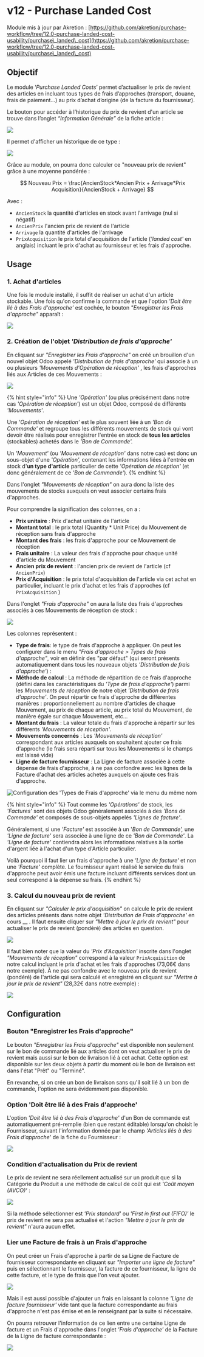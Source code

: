 # v12 - Purchase Landed Cost

Module mis à jour par Akretion :  [https://github.com/akretion/purchase-workflow/tree/12.0-purchase-landed-cost-usability/purchase\_landed\_cost](https://github.com/akretion/purchase-workflow/tree/12.0-purchase-landed-cost-usability/purchase\_landed\_cost)

## Objectif

Le module ‘_Purchase Landed Costs_’ permet d’actualiser le prix de revient des articles en incluant tous types de frais d’approches (transport, douane, frais de paiement…) au prix d’achat d’origine (de la facture du fournisseur).

Le bouton pour accéder à l’historique du prix de revient d'un article se trouve dans l’onglet _“Information Générale”_ de la fiche article :

![](<../../.gitbook/assets/image (7).png>)

Il permet d'afficher un historique de ce type :

![](<../../.gitbook/assets/image (10) (3).png>)

Grâce au module, on pourra donc calculer ce "nouveau prix de revient" grâce à une moyenne pondérée :

$$
Nouveau Prix = \frac{AncienStock*Ancien Prix + Arrivage*Prix Acquisition}{AncienStock + Arrivage}
$$

Avec :

* `AncienStock` la quantité d'articles en stock avant l'arrivage (nul si négatif)
* `AncienPrix` l'ancien prix de revient de l'article
* `Arrivage` la quantité d'articles de l'arrivage
* `PrixAcquisition` le prix total d'acquisition de l'article (_'landed cost'_ en anglais) incluant le prix d'achat au fournisseur et les frais d'approche.

## Usage

### 1. Achat d'articles

Une fois le module installé, il suffit de réaliser un achat d'un article stockable. Une fois qu'on confirme la commande et que l'option _'Doit être lié à des Frais d'approche'_ est cochée, le bouton _"Enregistrer les Frais d'approche"_ apparaît :

![](<../../.gitbook/assets/image (18).png>)

### 2. Création de l'objet _'Distribution de frais d'approche'_

En cliquant sur _"Enregistrer les Frais d'approche"_  on créé un brouillon d'un nouvel objet Odoo appelé _'Distribution de frais d'approche'_ qui associe à un ou plusieurs _'Mouvements d'Opération de réception'_ , les frais d'approches liés aux Articles de ces Mouvements :

![](<../../.gitbook/assets/image (4) (1).png>)

{% hint style="info" %}
Une _'Opération'_  (ou plus précisément dans notre cas _'Opération de réception'_) est un objet Odoo, composé de différents _'Mouvements'_.&#x20;

Une _'Opération de réception'_ est le plus souvent liée à un _'Bon de Commande'_ et regroupe tous les différents mouvements de stock qui vont devoir être réalisés pour enregistrer l'entrée en stock de **tous les articles** (stockables) achetés dans le _'Bon de Commande'._

Un _'Mouvement'_  (ou _'Mouvement de réception'_ dans notre cas) est donc un sous-objet d'une _'Opération',_ contenant les informations liées à l'entrée en stock d'**un type d'article** particulier de cette _'Opération de réception'_ (et donc généralement de ce _'Bon de Commande'_)_._
{% endhint %}

Dans l'onglet _"Mouvements de réception"_ on aura donc la liste des mouvements de stocks auxquels on veut associer certains frais d'approches.

Pour comprendre la signification des colonnes, on a :

* **Prix unitaire** : Prix d'achat unitaire de l'article
* **Montant total** : le prix total (Quantity \* Unit Price) du Mouvement de réception sans frais d'approche
* **Montant des frais** : les frais d'approche pour ce Mouvement de réception
* **Frais unitaire** : La valeur des frais d'approche pour chaque unité d'article du Mouvement
* **Ancien prix de revient** : l'ancien prix de revient de l'article (cf `AncienPrix`)
* **Prix d'Acquisition** : le prix total d'acquisition de l'article via cet achat en particulier, incluant le prix d'achat et les frais d'approches (cf `PrixAcquisition` )

Dans l'onglet _"Frais d'approche"_ on aura la liste des frais d'approches associés à ces Mouvements de réception de stock :

![](<../../.gitbook/assets/image (6) (1).png>)

Les colonnes représentent :

* **Type de frais**: le type de frais d'approche à appliquer. On peut les configurer dans le menu _"Frais d'approche > Types de frais d'approche"_, voir en définir des "par défaut" (qui seront présents automatiquement dans tous les nouveaux objets _'Distribution de frais d'approche'_) :
* **Méthode de calcul** : La méthode de répartition de ce frais d'approche (défini dans les caractéristiques du _'Type de frais d'approche'_) parmi les _Mouvements de réception_ de notre objet _'Distribution de frais d'approche'_. On peut répartir ce frais d'approche de différentes manières : proportionnellement au nombre d'articles de chaque Mouvement, au prix de chaque article, au prix total du Mouvement, de manière égale sur chaque Mouvement, etc...
* **Montant du frais** : La valeur totale du frais d'approche à répartir sur les différents _'Mouvements de réception'_.
* **Mouvements concernés** : Les _'Mouvements de réception'_ correspondant aux articles auxquels on souhaitent ajouter ce frais d'approche (le frais sera réparti sur tous les Mouvements si le champs est laissé vide)
* **Ligne de facture fournisseur** : La Ligne de facture associée à cette dépense de frais d'approche, à ne pas confondre avec les lignes de la Facture d'achat des articles achetés auxquels on ajoute ces frais d'approche.

![Configuration des 'Types de Frais d'approche' via le menu du même nom](<../../.gitbook/assets/image (16).png>)

{% hint style="info" %}
Tout comme les _'Opérations'_ de stock, les _'Factures'_ sont des objets Odoo généralement associés à des _'Bons de Commande'_ et composés de sous-objets appelés _'Lignes de facture'_.

Généralement, si une _'Facture'_ est associée à un '_Bon de Commande',_ une _'Ligne de facture'_ sera associée à une ligne de ce _'Bon de Commande'_. La _'Ligne de facture'_ contiendra alors les informations relatives à la sortie d'argent liée à l'achat d'un type d'Article particulier.

Voilà pourquoi il faut lier un frais d'approche à une _'Ligne de facture'_ et non une _'Facture'_ complète. Le fournisseur ayant réalisé le service du frais d'approche peut avoir émis une facture incluant différents services dont un seul correspond à la dépense su frais.
{% endhint %}

### 3. Calcul du nouveau prix de revient

En cliquant sur _"Calculer le prix d'acquisition"_ on calcule le prix de revient des articles présents dans notre objet _'Distribution de Frais d'approche'_ en cours __ . Il faut ensuite cliquer sur _"Mettre à jour le prix de revient"_ pour actualiser le prix de revient (pondéré) des articles en question.

![](<../../.gitbook/assets/image (8).png>)

Il faut bien noter que la valeur du _'Prix d'Acquisition'_ inscrite dans l'onglet _"Mouvements de réception"_  correspond à la valeur `PrixAcquisition`  de notre calcul incluant le prix d'achat et les frais d'approches (73,06€ dans notre exemple). À ne pas confondre avec le nouveau prix de revient (pondéré) de l'article qui sera calculé et enregistré en cliquant sur _"Mettre à jour le prix de revient"_ (28,32€ dans notre exemple) :

![](<../../.gitbook/assets/image (17).png>)

## Configuration

### Bouton "Enregistrer les Frais d'approche"

Le bouton _"Enregistrer les Frais d'approche"_ est disponible non seulement sur le bon de commande lié aux articles dont on veut actualiser le prix de revient mais aussi sur le bon de livraison lié à cet achat. Cette option est disponible sur les deux objets à partir du moment où le bon de livraison est dans l'état "Prêt" ou "Terminé".

En revanche, si on crée un bon de livraison sans qu'il soit lié à un bon de commande, l'option ne sera évidemment pas disponible.

### Option 'Doit être lié à des Frais d'approche'

L'option _'Doit être lié à des Frais d'approche'_ d'un Bon de commande est automatiquement pré-remplie (bien que restant éditable) lorsqu'on choisit le Fournisseur, suivant l'information donnée par le champ _'Articles liés à des Frais d'approche'_ de la fiche du Fournisseur :

![](<../../.gitbook/assets/image (10) (1).png>)

### Condition d'actualisation du Prix de revient

Le prix de revient ne sera réellement actualisé sur un produit que si la Catégorie du Produit a une méthode de calcul de coût qui est _'Coût moyen (AVCO)'_ :

![](<../../.gitbook/assets/image (10) (2).png>)

Si la méthode sélectionner est _'Prix standard'_ ou _'First in first out (FIFO)'_ le prix de revient ne sera pas actualisé et l'action _"Mettre à jour le prix de revient"_ n'aura aucun effet.

### Lier une Facture de frais à un Frais d'approche

On peut créer un Frais d'approche à partir de sa Ligne de Facture de fournisseur correspondante en cliquant sur _"Importer une ligne de facture"_ puis en sélectionnant le fournisseur, la facture de ce fournisseur, la ligne de cette facture, et le type de frais que l'on veut ajouter.

![](<../../.gitbook/assets/image (24).png>)

Mais il est aussi possible d'ajouter un frais en laissant la colonne _'Ligne de facture fournisseur'_ vide tant que la facture correspondante au frais d'approche n'est pas émise et en le renseignant par la suite si nécessaire.

On pourra retrouver l'information de ce lien entre une certaine Ligne de facture et un Frais d'approche dans l'onglet _'Frais d'approche'_ de la Facture de la Ligne de facture correspondante :

![](<../../.gitbook/assets/image (25).png>)
